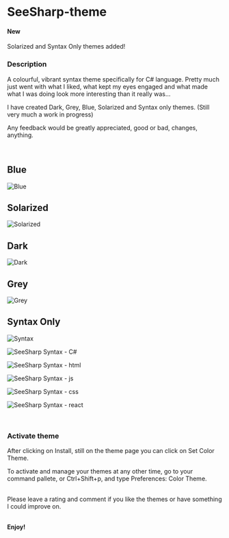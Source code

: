 # SeeSharp-theme

#### New

Solarized and Syntax Only themes added!

### Description

A colourful, vibrant syntax theme specifically for C# language.
Pretty much just went with what I liked, what kept my eyes engaged and what made what I was doing look more interesting than it really was...

I have created Dark, Grey, Blue, Solarized and Syntax only themes.
(Still very much a work in progress)

Any feedback would be greatly appreciated, good or bad, changes, anything.

<br>

## Blue

![Blue](https://github.com/ArmantG/seesharp-theme/blob/main/screenshots/blue.png?raw=true)

## Solarized

![Solarized](https://github.com/ArmantG/seesharp-theme/blob/main/screenshots/solarized.png?raw=true)

## Dark

![Dark](https://github.com/ArmantG/seesharp-theme/blob/main/screenshots/Dark.png?raw=true)

## Grey

![Grey](https://github.com/ArmantG/seesharp-theme/blob/main/screenshots/Grey.png?raw=true)

## Syntax Only

![Syntax](https://github.com/ArmantG/seesharp-theme/blob/main/screenshots/syntax.png?raw=true)

![SeeSharp Syntax - C#](https://github.com/ArmantG/seesharp-theme/blob/main/screenshots/C%23.png?raw=true)

![SeeSharp Syntax - html](https://github.com/ArmantG/seesharp-theme/blob/main/screenshots/html.png?raw=true)

![SeeSharp Syntax - js](https://github.com/ArmantG/seesharp-theme/blob/main/screenshots/js.png?raw=true)

![SeeSharp Syntax - css](https://github.com/ArmantG/seesharp-theme/blob/main/screenshots/css.png?raw=true)

![SeeSharp Syntax - react](https://github.com/ArmantG/seesharp-theme/blob/main/screenshots/react.png?raw=true)

<br>

### Activate theme

After clicking on Install, still on the theme page you can click on Set Color Theme.

To activate and manage your themes at any other time, go to your command pallete, or Ctrl+Shift+p, and type Preferences: Color Theme.

<br>
Please leave a rating and comment if you like the themes or have something I could improve on.

<br>
<br>

**Enjoy!**
